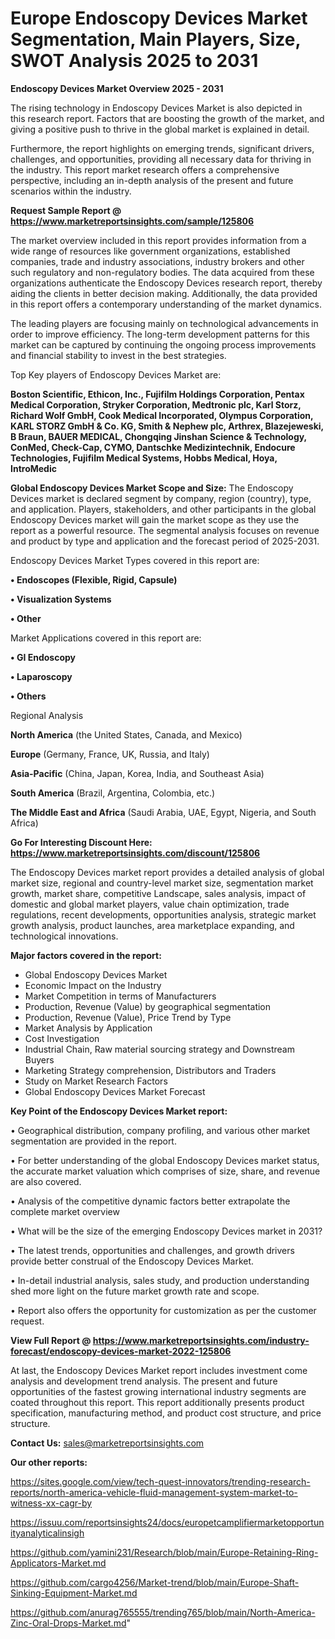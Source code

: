 # Europe Endoscopy Devices Market Segmentation, Main Players, Size, SWOT Analysis 2025 to 2031

<Strong> Endoscopy Devices Market Overview 2025 - 2031</strong>

The rising technology in Endoscopy Devices Market is also depicted in this research report. Factors that are boosting the growth of the market, and giving a positive push to thrive in the global market is explained in detail.

Furthermore, the report highlights on emerging trends, significant drivers, challenges, and opportunities, providing all necessary data for thriving in the industry. This report market research offers a comprehensive perspective, including an in-depth analysis of the present and future scenarios within the industry.

<strong>Request Sample Report @ <a href=https://www.marketreportsinsights.com/sample/125806>https://www.marketreportsinsights.com/sample/125806</a></strong>

The market overview included in this report provides information from a wide range of resources like government organizations, established companies, trade and industry associations, industry brokers and other such regulatory and non-regulatory bodies. The data acquired from these organizations authenticate the Endoscopy Devices research report, thereby aiding the clients in better decision making. Additionally, the data provided in this report offers a contemporary understanding of the market dynamics.

The leading players are focusing mainly on technological advancements in order to improve efficiency. The long-term development patterns for this market can be captured by continuing the ongoing process improvements and financial stability to invest in the best strategies.

Top Key players of Endoscopy Devices Market are:

<strong>Boston Scientific, Ethicon, Inc., Fujifilm Holdings Corporation, Pentax Medical Corporation, Stryker Corporation, Medtronic plc, Karl Storz, Richard Wolf GmbH, Cook Medical Incorporated, Olympus Corporation, KARL STORZ GmbH & Co. KG, Smith & Nephew plc, Arthrex, Blazejeweski, B Braun, BAUER MEDICAL, Chongqing Jinshan Science & Technology, ConMed, Check-Cap, CYMO, Dantschke Medizintechnik, Endocure Technologies, Fujifilm Medical Systems, Hobbs Medical, Hoya, IntroMedic</strong>

<strong><b>Global Endoscopy Devices Market Scope and Size:</b></strong>
The Endoscopy Devices market is declared segment by company, region (country), type, and application. Players, stakeholders, and other participants in the global Endoscopy Devices market will gain the market scope as they use the report as a powerful resource. The segmental analysis focuses on revenue and product by type and application and the forecast period of 2025-2031.

Endoscopy Devices Market Types covered in this report are:

<strong>• Endoscopes (Flexible, Rigid, Capsule)

• Visualization Systems

• Other</strong>

Market Applications covered in this report are:

<strong>• GI Endoscopy

• Laparoscopy

• Others</strong> 

Regional Analysis

<strong>North America</strong> (the United States, Canada, and Mexico)

<strong>Europe</strong> (Germany, France, UK, Russia, and Italy)

<strong>Asia-Pacific</strong> (China, Japan, Korea, India, and Southeast Asia)

<strong>South America</strong> (Brazil, Argentina, Colombia, etc.)

<strong>The Middle East and Africa</strong> (Saudi Arabia, UAE, Egypt, Nigeria, and South Africa)

<strong>Go For Interesting Discount Here: <a href=https://www.marketreportsinsights.com/discount/125806>https://www.marketreportsinsights.com/discount/125806</a></strong>

The Endoscopy Devices market report provides a detailed analysis of global market size, regional and country-level market size, segmentation market growth, market share, competitive Landscape, sales analysis, impact of domestic and global market players, value chain optimization, trade regulations, recent developments, opportunities analysis, strategic market growth analysis, product launches, area marketplace expanding, and technological innovations.

<strong><b>Major factors covered in the report:</b></strong>
<ul>
  <li>Global Endoscopy Devices Market </li>
  <li>Economic Impact on the Industry</li>
  <li>Market Competition in terms of Manufacturers</li>
  <li>Production, Revenue (Value) by geographical segmentation</li>
  <li>Production, Revenue (Value), Price Trend by Type</li>
  <li>Market Analysis by Application</li>
  <li>Cost Investigation</li>
  <li>Industrial Chain, Raw material sourcing strategy and Downstream Buyers</li>
  <li>Marketing Strategy comprehension, Distributors and Traders</li>
  <li>Study on Market Research Factors</li>
  <li>Global Endoscopy Devices Market Forecast</li>
</ul>

<strong><b>Key Point of the Endoscopy Devices Market report:</b></strong>

• Geographical distribution, company profiling, and various other market segmentation are provided in the report.

• For better understanding of the global Endoscopy Devices market status, the accurate market valuation which comprises of size, share, and revenue are also covered.

• Analysis of the competitive dynamic factors better extrapolate the complete market overview

• What will be the size of the emerging Endoscopy Devices market in 2031?

• The latest trends, opportunities and challenges, and growth drivers provide better construal of the Endoscopy Devices Market.

• In-detail industrial analysis, sales study, and production understanding shed more light on the future market growth rate and scope.

• Report also offers the opportunity for customization as per the customer request.

<strong><b>View Full Report @ <a href=https://www.marketreportsinsights.com/industry-forecast/endoscopy-devices-market-2022-125806>https://www.marketreportsinsights.com/industry-forecast/endoscopy-devices-market-2022-125806</a></b></strong>


At last, the Endoscopy Devices Market report includes investment come analysis and development trend analysis. The present and future opportunities of the fastest growing international industry segments are coated throughout this report. This report additionally presents product specification, manufacturing method, and product cost structure, and price structure.

<strong>Contact Us:</strong>
sales@marketreportsinsights.com

<strong>Our other reports:</strong>

<a href=https://sites.google.com/view/tech-quest-innovators/trending-research-reports/north-america-vehicle-fluid-management-system-market-to-witness-xx-cagr-by>https://sites.google.com/view/tech-quest-innovators/trending-research-reports/north-america-vehicle-fluid-management-system-market-to-witness-xx-cagr-by</a>

<a href=https://issuu.com/reportsinsights24/docs/europetcamplifiermarketopportunityanalyticalinsigh>https://issuu.com/reportsinsights24/docs/europetcamplifiermarketopportunityanalyticalinsigh</a>

<a href=https://github.com/yamini231/Research/blob/main/Europe-Retaining-Ring-Applicators-Market.md>https://github.com/yamini231/Research/blob/main/Europe-Retaining-Ring-Applicators-Market.md</a>

<a href=https://github.com/cargo4256/Market-trend/blob/main/Europe-Shaft-Sinking-Equipment-Market.md>https://github.com/cargo4256/Market-trend/blob/main/Europe-Shaft-Sinking-Equipment-Market.md</a>

<a href=https://github.com/anurag765555/trending765/blob/main/North-America-Zinc-Oral-Drops-Market.md>https://github.com/anurag765555/trending765/blob/main/North-America-Zinc-Oral-Drops-Market.md</a>"
